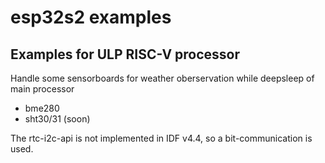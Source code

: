 # esp32s2 examples
## Examples for ULP RISC-V processor 

Handle some sensorboards for weather oberservation while deepsleep of main processor

 - bme280
 - sht30/31 (soon)

The rtc-i2c-api is not implemented in IDF v4.4, so a bit-communication is used.
